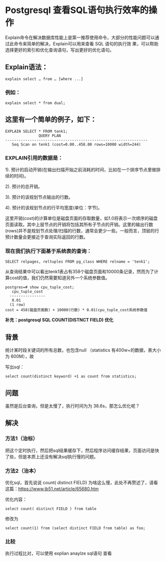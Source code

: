 # Postgresql 查看SQL语句执行效率的操作

Explain命令在解决数据库性能上是第一推荐使用命令，大部分的性能问题可以通过此命令来简单的解决，Explain可以用来查看 SQL 语句的执行效 果，可以帮助选择更好的索引和优化查询语句，写出更好的优化语句。

## Explain语法：

```plsql
explain select … from … [where ...]
```

### 例如：

```plsql
explain select * from dual;
```

## 这里有一个简单的例子，如下：

```plsql
EXPLAIN SELECT * FROM tenk1;
               QUERY PLAN
----------------------------------------------------------------
   Seq Scan on tenk1 (cost=0.00..458.00 rows=10000 width=244)
```

### EXPLAIN引用的数据是：

1). 预计的启动开销(在输出扫描开始之前消耗的时间，比如在一个排序节点里做排续的时间)。

2). 预计的总开销。

3). 预计的该规划节点输出的行数。

4). 预计的该规划节点的行平均宽度(单位：字节)。

这里开销(cost)的计算单位是磁盘页面的存取数量，如1.0将表示一次顺序的磁盘页面读取。其中上层节点的开销将包括其所有子节点的开销。这里的输出行数(rows)并不是规划节点处理/扫描的行数，通常会更少一些。一般而言，顶层的行预计数量会更接近于查询实际返回的行数。

### 现在我们执行下面基于系统表的查询：

```
SELECT relpages, reltuples FROM pg_class WHERE relname = 'tenk1';
```

从查询结果中可以看出tenk1表占有358个磁盘页面和10000条记录，然而为了计算cost的值，我们仍然需要知道另外一个系统参数值。

```plsql
postgres=# show cpu_tuple_cost;
   cpu_tuple_cost
  ----------------
   0.01
  (1 row)
cost = 458(磁盘页面数) + 10000(行数) * 0.01(cpu_tuple_cost系统参数值
```

**补充：postgresql SQL COUNT(DISTNCT FIELD) 优化**

## 背景

统计某时段关键词的所有总数，也包含null （statistics 有400w+的数据，表大小为 600M），故

写出sql：

```plsql
select count(distinct keyword) +1 as count from statistics;
```

## 问题

虽然是后台查询，但是太慢了，执行时间为为 38.6s，那怎么优化呢？

## 解决

### 方法1（治标）

把这个定时执行，然后把sql结果缓存下，然后程序访问缓存结果，页面访问是快了些，但是本质上还没有解决sql执行慢的问题。

### 方法2（治本）

优化sql，首先说说 count( distinct FIELD) 为啥这么慢，此处不再赘述了，请看这篇：https://www.jb51.net/article/65680.htm

优化内容：

```plsql
select count( distinct FIELD ) from table
```

修改为

```plsql
select count(1) from (select distinct FIELD from table) as foo;
```

### 比较

执行过程比对，可以使用 explian anaylze sql语句 查看